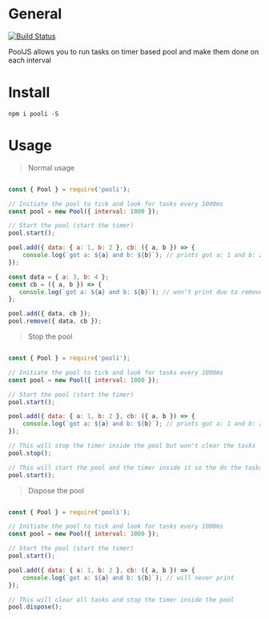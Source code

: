 # General

[![Build Status](https://travis-ci.org/shlomisas/pooli.svg?branch=master)](https://travis-ci.org/shlomisas/pooli)

PoolJS allows you to run tasks on timer based pool and make them done on each interval

# Install

`npm i pooli -S`

# Usage

> Normal usage

```javascript

const { Pool } = require('pooli');

// Initiate the pool to tick and look for tasks every 1000ms
const pool = new Pool({ interval: 1000 });

// Start the pool (start the timer)
pool.start();

pool.add({ data: { a: 1, b: 2 }, cb: ({ a, b }) => {
    console.log(`got a: ${a} and b: ${b}`); // prints got a: 1 and b: 2
});

const data = { a: 3, b: 4 };
const cb = ({ a, b }) => {
   console.log(`got a: ${a} and b: ${b}`); // won't print due to remove below
};

pool.add({ data, cb });
pool.remove({ data, cb });

```

> Stop the pool

```javascript

const { Pool } = require('pooli');

// Initiate the pool to tick and look for tasks every 1000ms
const pool = new Pool({ interval: 1000 });

// Start the pool (start the timer)
pool.start();

pool.add({ data: { a: 1, b: 2 }, cb: ({ a, b }) => {
    console.log(`got a: ${a} and b: ${b}`); // prints got a: 1 and b: 2
});

// This will stop the timer inside the pool but won't clear the tasks
pool.stop();

// This will start the pool and the timer inside it so the do the tasks
pool.start();

```

> Dispose the pool

```javascript

const { Pool } = require('pooli');

// Initiate the pool to tick and look for tasks every 1000ms
const pool = new Pool({ interval: 1000 });

// Start the pool (start the timer)
pool.start();

pool.add({ data: { a: 1, b: 2 }, cb: ({ a, b }) => {
    console.log(`got a: ${a} and b: ${b}`); // will never print
});

// This will clear all tasks and stop the timer inside the pool
pool.dispose();

```

